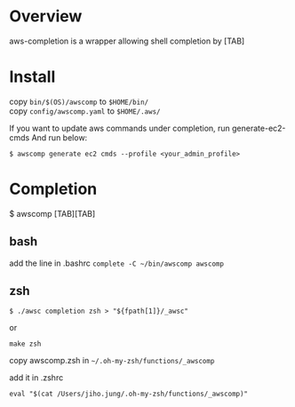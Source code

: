 
# Overview
 
aws-completion is a wrapper allowing shell completion by [TAB]  

# Install

copy `bin/$(OS)/awscomp` to `$HOME/bin/`  
copy `config/awscomp.yaml` to `$HOME/.aws/`  

If you want to update aws commands under completion, run generate-ec2-cmds
And run below:   

`$ awscomp generate ec2 cmds --profile <your_admin_profile>`

# Completion  

$ awscomp [TAB][TAB]

## bash  
add the line in .bashrc
`complete -C ~/bin/awscomp awscomp`

## zsh
`$ ./awsc completion zsh > "${fpath[1]}/_awsc"`  

or 

`make zsh`  

copy awscomp.zsh in `~/.oh-my-zsh/functions/_awscomp`  

add it in .zshrc   

`eval "$(cat /Users/jiho.jung/.oh-my-zsh/functions/_awscomp)"`   


